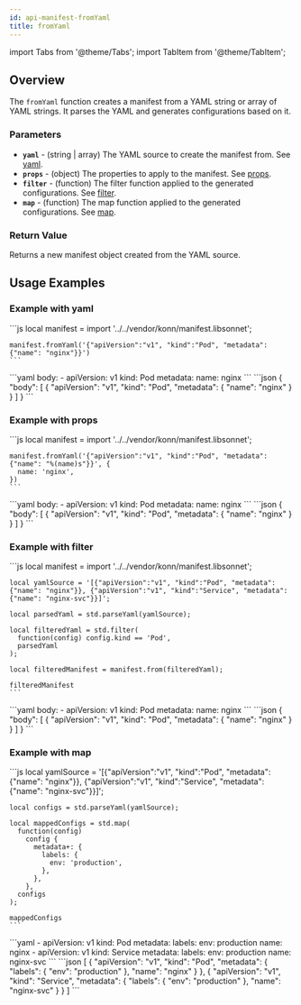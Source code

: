 ```yaml
---
id: api-manifest-fromYaml
title: fromYaml
---
```


import Tabs from '@theme/Tabs';
import TabItem from '@theme/TabItem';

## Overview
The `fromYaml` function creates a manifest from a YAML string or array of YAML strings. It parses the YAML and generates configurations based on it.

### Parameters
- **`yaml`** - (string | array) The YAML source to create the manifest from. See [yaml](#example-with-yaml).
- **`props`** - (object) The properties to apply to the manifest. See [props](#example-with-props).
- **`filter`** - (function) The filter function applied to the generated configurations. See [filter](#example-with-filter).
- **`map`** - (function) The map function applied to the generated configurations. See [map](#example-with-map).

### Return Value
Returns a new manifest object created from the YAML source.

## Usage Examples

### Example with yaml
<Tabs>
  <TabItem value="jsonnet" label="Jsonnet" default>
    ```js
    local manifest = import '../../vendor/konn/manifest.libsonnet';

    manifest.fromYaml('{"apiVersion":"v1", "kind":"Pod", "metadata":{"name": "nginx"}}')
    ``` 
  </TabItem>
  <TabItem value="yaml" label="YAML Output">
    ```yaml
    body:
      - apiVersion: v1
        kind: Pod
        metadata:
          name: nginx
    ```
  </TabItem>
  <TabItem value="json" label="JSON Output">
    ```json
    {
       "body": [
          {
             "apiVersion": "v1",
             "kind": "Pod",
             "metadata": {
                "name": "nginx"
             }
          }
       ]
    }
    ```
  </TabItem>
</Tabs>

### Example with props
<Tabs>
  <TabItem value="jsonnet" label="Jsonnet" default>
    ```js
    local manifest = import '../../vendor/konn/manifest.libsonnet';

    manifest.fromYaml('{"apiVersion":"v1", "kind":"Pod", "metadata":{"name": "%(name)s"}}', {
      name: 'nginx',
    })
    ``` 
  </TabItem>
  <TabItem value="yaml" label="YAML Output">
    ```yaml
    body:
      - apiVersion: v1
        kind: Pod
        metadata:
          name: nginx
    ```
  </TabItem>
  <TabItem value="json" label="JSON Output">
    ```json
    {
       "body": [
          {
             "apiVersion": "v1",
             "kind": "Pod",
             "metadata": {
                "name": "nginx"
             }
          }
       ]
    }
    ```
  </TabItem>
</Tabs>

### Example with filter
<Tabs>
  <TabItem value="jsonnet" label="Jsonnet" default>
    ```js
    local manifest = import '../../vendor/konn/manifest.libsonnet';

    local yamlSource = '[{"apiVersion":"v1", "kind":"Pod", "metadata":{"name": "nginx"}}, {"apiVersion":"v1", "kind":"Service", "metadata":{"name": "nginx-svc"}}]';

    local parsedYaml = std.parseYaml(yamlSource);

    local filteredYaml = std.filter(
      function(config) config.kind == 'Pod',
      parsedYaml
    );

    local filteredManifest = manifest.from(filteredYaml);

    filteredManifest
    ``` 
  </TabItem>
  <TabItem value="yaml" label="YAML Output">
    ```yaml
    body:
      - apiVersion: v1
        kind: Pod
        metadata:
          name: nginx
    ```
  </TabItem>
  <TabItem value="json" label="JSON Output">
    ```json
    {
       "body": [
          {
             "apiVersion": "v1",
             "kind": "Pod",
             "metadata": {
                "name": "nginx"
             }
          }
       ]
    }
    ```
  </TabItem>
</Tabs>

### Example with map
<Tabs>
  <TabItem value="jsonnet" label="Jsonnet" default>
    ```js
    local yamlSource = '[{"apiVersion":"v1", "kind":"Pod", "metadata":{"name": "nginx"}}, {"apiVersion":"v1", "kind":"Service", "metadata":{"name": "nginx-svc"}}]';

    local configs = std.parseYaml(yamlSource);

    local mappedConfigs = std.map(
      function(config)
        config {
          metadata+: {
            labels: {
              env: 'production',
            },
          },
        },
      configs
    );

    mappedConfigs
    ``` 
  </TabItem>
  <TabItem value="yaml" label="YAML Output">
    ```yaml
    - apiVersion: v1
      kind: Pod
      metadata:
        labels:
          env: production
        name: nginx
    - apiVersion: v1
      kind: Service
      metadata:
        labels:
          env: production
        name: nginx-svc
    ```
  </TabItem>
  <TabItem value="json" label="JSON Output">
    ```json
    [
      {
        "apiVersion": "v1",
        "kind": "Pod",
        "metadata": {
          "labels": {
            "env": "production"
          },
          "name": "nginx"
        }
      },
      {
        "apiVersion": "v1",
        "kind": "Service",
        "metadata": {
          "labels": {
            "env": "production"
          },
          "name": "nginx-svc"
        }
      }
    ]
    ```
  </TabItem>
</Tabs>